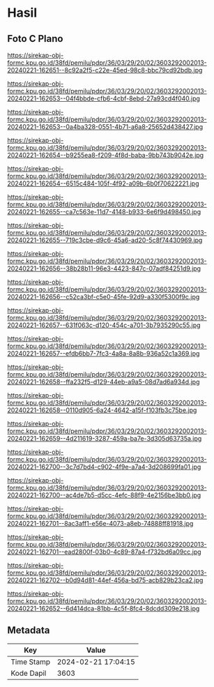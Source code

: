 # Hasil

## Foto C Plano

https://sirekap-obj-formc.kpu.go.id/38fd/pemilu/pdpr/36/03/29/20/02/3603292002013-20240221-162651--8c92a2f5-c22e-45ed-98c8-bbc79cd92bdb.jpg

https://sirekap-obj-formc.kpu.go.id/38fd/pemilu/pdpr/36/03/29/20/02/3603292002013-20240221-162653--04f4bbde-cfb6-4cbf-8ebd-27a93cd4f040.jpg

https://sirekap-obj-formc.kpu.go.id/38fd/pemilu/pdpr/36/03/29/20/02/3603292002013-20240221-162653--0a4ba328-0551-4b71-a6a8-25652d438427.jpg

https://sirekap-obj-formc.kpu.go.id/38fd/pemilu/pdpr/36/03/29/20/02/3603292002013-20240221-162654--b9255ea8-f209-4f8d-baba-9bb743b9042e.jpg

https://sirekap-obj-formc.kpu.go.id/38fd/pemilu/pdpr/36/03/29/20/02/3603292002013-20240221-162654--6515c484-105f-4f92-a09b-6b0f70622221.jpg

https://sirekap-obj-formc.kpu.go.id/38fd/pemilu/pdpr/36/03/29/20/02/3603292002013-20240221-162655--ca7c563e-11d7-4148-b933-6e6f9d498450.jpg

https://sirekap-obj-formc.kpu.go.id/38fd/pemilu/pdpr/36/03/29/20/02/3603292002013-20240221-162655--719c3cbe-d9c6-45a6-ad20-5c8f74430969.jpg

https://sirekap-obj-formc.kpu.go.id/38fd/pemilu/pdpr/36/03/29/20/02/3603292002013-20240221-162656--38b28b11-96e3-4423-847c-07adf84251d9.jpg

https://sirekap-obj-formc.kpu.go.id/38fd/pemilu/pdpr/36/03/29/20/02/3603292002013-20240221-162656--c52ca3bf-c5e0-45fe-92d9-a330f5300f9c.jpg

https://sirekap-obj-formc.kpu.go.id/38fd/pemilu/pdpr/36/03/29/20/02/3603292002013-20240221-162657--631f063c-d120-454c-a701-3b7935290c55.jpg

https://sirekap-obj-formc.kpu.go.id/38fd/pemilu/pdpr/36/03/29/20/02/3603292002013-20240221-162657--efdb6bb7-7fc3-4a8a-8a8b-936a52c1a369.jpg

https://sirekap-obj-formc.kpu.go.id/38fd/pemilu/pdpr/36/03/29/20/02/3603292002013-20240221-162658--ffa232f5-d129-44eb-a9a5-08d7ad6a934d.jpg

https://sirekap-obj-formc.kpu.go.id/38fd/pemilu/pdpr/36/03/29/20/02/3603292002013-20240221-162658--0110d905-6a24-4642-a15f-f103fb3c75be.jpg

https://sirekap-obj-formc.kpu.go.id/38fd/pemilu/pdpr/36/03/29/20/02/3603292002013-20240221-162659--4d211619-3287-459a-ba7e-3d305d63735a.jpg

https://sirekap-obj-formc.kpu.go.id/38fd/pemilu/pdpr/36/03/29/20/02/3603292002013-20240221-162700--3c7d7bd4-c902-4f9e-a7a4-3d208699fa01.jpg

https://sirekap-obj-formc.kpu.go.id/38fd/pemilu/pdpr/36/03/29/20/02/3603292002013-20240221-162700--ac4de7b5-d5cc-4efc-88f9-4e2156be3bb0.jpg

https://sirekap-obj-formc.kpu.go.id/38fd/pemilu/pdpr/36/03/29/20/02/3603292002013-20240221-162701--8ac3aff1-e56e-4073-a8eb-74888ff81918.jpg

https://sirekap-obj-formc.kpu.go.id/38fd/pemilu/pdpr/36/03/29/20/02/3603292002013-20240221-162701--ead2800f-03b0-4c89-87a4-f732bd6a09cc.jpg

https://sirekap-obj-formc.kpu.go.id/38fd/pemilu/pdpr/36/03/29/20/02/3603292002013-20240221-162702--b0d94d81-44ef-456a-bd75-acb829b23ca2.jpg

https://sirekap-obj-formc.kpu.go.id/38fd/pemilu/pdpr/36/03/29/20/02/3603292002013-20240221-162652--6d414dca-81bb-4c5f-8fc4-8dcdd309e218.jpg


## Metadata

| Key        | Value               |
| ---------- | ------------------- |
| Time Stamp | 2024-02-21 17:04:15 |
| Kode Dapil | 3603                |




